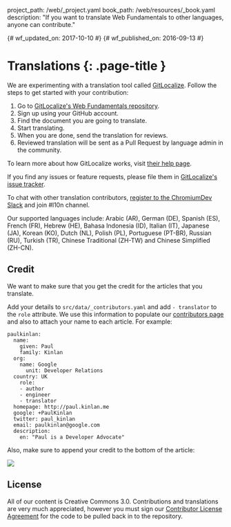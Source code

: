 project_path: /web/_project.yaml
book_path: /web/resources/_book.yaml
description: "If you want to translate Web Fundamentals to other languages, anyone can contribute."

{# wf_updated_on: 2017-10-10 #}
{# wf_published_on: 2016-09-13 #}

# Translations {: .page-title }

<!--div class="attempt-right">
  <figure>
    <img src="/web/images/gitlocalize_image0.png">
  </figure>
</div-->
We are experimenting with a translation tool called
[GitLocalize](https://gitlocalize.com/). Follow the steps to get started with
your contribution:

1. Go to [GitLocalize's Web Fundamentals repository](https://gitlocalize.com/repo/107).
1. Sign up using your GitHub account.
1. Find the document you are going to translate.
1. Start translating.
1. When you are done, send the translation for reviews.
1. Reviewed translation will be sent as a Pull Request by language admin in
the community.

To learn more about how GitLocalize works, visit
[their help page](https://docs.gitlocalize.com/).

If you find any issues or feature requests, please file them in
[GitLocalize's issue tracker](https://github.com/gitlocalize/feedback/issues).

To chat with other translation contributors, [register to the ChromiumDev
Slack](https://chromiumdev-slack.herokuapp.com/) and join #l10n channel.

Our supported languages include: Arabic (AR), German (DE), Spanish (ES),
French (FR), Hebrew (HE), Bahasa Indonesia (ID), Italian (IT), Japanese (JA),
Korean (KO), Dutch (NL), Polish (PL), Portuguese (PT-BR), Russian (RU),
Turkish (TR), Chinese Traditional (ZH-TW) and Chinese Simplified (ZH-CN).

## Credit

We want to make sure that you get the credit for the articles that you
translate.

Add your details to `src/data/_contributors.yaml` and add `- translator` to
the `role` attribute.  We use this information to populate our
[contributors page](/web/resources/contributors) and also to attach your name
to each article.  For example:

    paulkinlan:
      name:
        given: Paul
        family: Kinlan
      org:
        name: Google
          unit: Developer Relations
      country: UK
        role:
        - author
        - engineer
        - translator
      homepage: http://paul.kinlan.me
      google: +PaulKinlan
      twitter: paul_kinlan
      email: paulkinlan@google.com
      description:
        en: "Paul is a Developer Advocate"

Also, make sure to append your credit to the bottom of the article:

![](/web/images/gitlocalize_image1.png)


## License

All of our content is Creative Commons 3.0.  Contributions and translations are
very much appreciated, however you must sign our
[Contributor License Agreement](https://github.com/google/WebFundamentals/blob/master/CONTRIBUTING.md)
for the code to be pulled back in to the repository.
